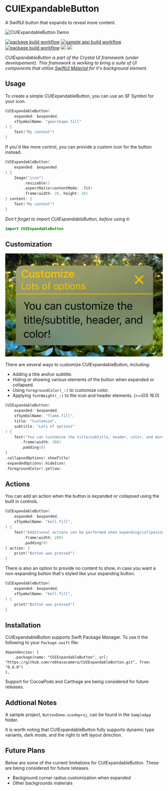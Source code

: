 # CUIExpandableButton

A SwiftUI button that expands to reveal more content.

![CUIExpandableButton Demo](Assets/demo.gif)

[![package build workflow](https://github.com/robhasacamera/CUIExpandableButton/actions/workflows/package.yml/badge.svg)](https://github.com/robhasacamera/CUIExpandableButton/actions/workflows/package.yml)
[![sample app build workflow](https://github.com/robhasacamera/CUIExpandableButton/actions/workflows/sample_app.yml/badge.svg)](https://github.com/robhasacamera/CUIExpandableButton/actions/workflows/sample_app.yml)
[![package build workflow](https://github.com/robhasacamera/CUIExpandableButton/actions/workflows/test.yml/badge.svg)](https://github.com/robhasacamera/CUIExpandableButton/actions/workflows/test.yml)
[![](https://img.shields.io/endpoint?url=https%3A%2F%2Fswiftpackageindex.com%2Fapi%2Fpackages%2Frobhasacamera%2FCUIExpandableButton%2Fbadge%3Ftype%3Dswift-versions)](https://swiftpackageindex.com/robhasacamera/CUIExpandableButton)
[![](https://img.shields.io/endpoint?url=https%3A%2F%2Fswiftpackageindex.com%2Fapi%2Fpackages%2Frobhasacamera%2FCUIExpandableButton%2Fbadge%3Ftype%3Dplatforms)](https://swiftpackageindex.com/robhasacamera/CUIExpandableButton)

*CUIExpandableButton is part of the Crystal UI framework (under developement). This framework is working to bring a suite of UI components that utilize [SwiftUI Material](https://developer.apple.com/documentation/swiftui/material) for it's background element.* 

## Usage

To create a simple CUIExpandableButton, you can use an SF Symbol for your icon.

```swift
CUIExpandableButton(
    expanded: $expanded,
    sfSymbolName: "gearshape.fill"
) {
    Text("My content")
}
```

If you'd like more control, you can provide a custom icon for the button instead.

```swift
CUIExpandableButton(
    expanded: $expanded
) {
    Image("icon")
        .resizable()
        .aspectRatio(contentMode: .fit)
        .frame(width: 26, height: 26)
} content: {
    Text("My content")
}
```

*Don't forget to import CUIExpandableButton, before using it:*

```swift
import CUIExpandableButton
```

## Customization

![CUIExpandableButton Style Options](Assets/customize.gif)

There are several ways to customize CUIExpandableButton, including:
- Adding a title and\or subtitle.
- Hiding or showing various elements of the button when expanded or collapsed.
- Using `foregroundColor(_:)` to customize color.
- Applying `fontWeight(_:)` to the icon and header elements. (>=iOS 16.0)

```swift
CUIExpandableButton(
    expanded: $expanded,
    sfSymbolName: "flame.fill",
    title: "Customize",
    subtitle: "Lots of options"
) {
    Text("You can customize the title/subtitle, header, color, and more!")
       .frame(width: 200)
       .padding(8)
}
.collapsedOptions(.showTitle)
.expandedOptions(.hideIcon)
.foregroundColor(.yellow)
```

## Actions

You can add an action when the button is expanded or collapsed using the built in controls.

```swift
CUIExpandableButton(
    expanded: $expanded,
    sfSymbolName: "bell.fill",
) {
    Text("Additional actions can be performed when expanding/collpasing")
        .frame(width: 200)
        .padding(8)
} action: {
    print("Button was pressed")
}
```

There is also an option to provide no content to show, in case you want a non-expanding button that's styled like your expanding button.

```swift
CUIExpandableButton(
    expanded: $expanded,
    sfSymbolName: "bell.fill",
) {
    print("Button was pressed")
}
```

## Installation

CUIExpandableButton supports Swift Package Manager. To use it the following to your `Package.swift` file:

```
dependencies: [
    .package(name: "CUIExpandableButton", url: "https://github.com/robhasacamera/CUIExpandableButton.git", from: "0.8.0")
],
```

Support for CocoaPods and Carthage are being considered for future releases.

## Addtional Notes

A sample project, `ButtonDemo.xcodeproj`, can be found in the `SampleApp` folder.

It is worth noting that CUIExpandableButton fully supports dynamic type variants, dark mode, and the right to left layout direction.

## Future Plans

Below are some of the current limitations for CUIExpandableButton. These are being considered for future releases.
- Background corner radius customization when expanded
- Other backgrounds materials
